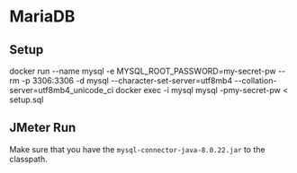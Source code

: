 # MariaDB

## Setup

docker run --name mysql -e MYSQL_ROOT_PASSWORD=my-secret-pw  --rm -p 3306:3306 -d mysql --character-set-server=utf8mb4 --collation-server=utf8mb4_unicode_ci
docker exec -i mysql mysql -pmy-secret-pw < setup.sql

## JMeter Run

Make sure that you have the `mysql-connector-java-8.0.22.jar` to the classpath.

